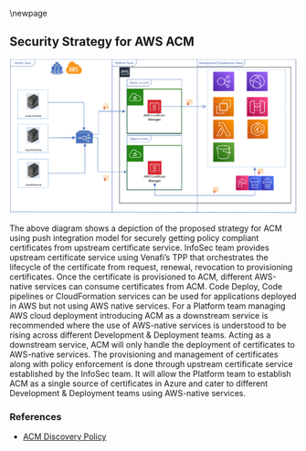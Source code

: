 \newpage 

## Security Strategy for AWS ACM

![Security Strategy for Amazon ACM using a push integration model](images/acm.png)

The above diagram shows a depiction of the proposed strategy for ACM using push integration model for securely getting policy compliant certificates from upstream certificate service. InfoSec team provides upstream certificate service using Venafi’s TPP that orchestrates the lifecycle of the certificate from request, renewal, revocation to provisioning certificates. Once the certificate is provisioned to ACM, different AWS-native services can consume certificates from ACM. Code Deploy, Code pipelines or CloudFormation services can be used for applications deployed in AWS but not using AWS native services.
For a Platform team managing AWS cloud deployment introducing ACM as a downstream service is recommended where the use of AWS-native services is understood to be rising across different Development & Deployment teams. Acting as a downstream service, ACM will only handle the deployment of certificates to AWS-native services. The provisioning and management of certificates along with policy enforcement is done through upstream certificate service established by the InfoSec team. It will allow the Platform team to establish ACM as a single source of certificates in Azure and cater to different Development & Deployment teams using AWS-native services.

### References
* [ACM Discovery Policy](material/aws-min-acm-discovery-policy.json)